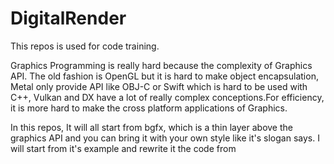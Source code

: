 # DigitalRender

This repos is used for code training.

Graphics Programming is really hard because the complexity of Graphics API. The old fashion is OpenGL but it is hard to make object encapsulation, Metal only provide API like OBJ-C or Swift which is hard to be used with C++, Vulkan and DX have a lot of really complex conceptions.For efficiency, it is more hard to make the cross platform applications of Graphics. 

In this repos, It will all start from bgfx, which is a thin layer above the graphics API and you can bring it with your own style like it's slogan says. I will start from it's example and rewrite it the code from 

[learnOpenGL]: https://learnopengl.com	"learnOpenGL"


